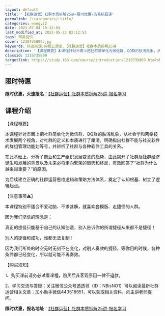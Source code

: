 ```yaml
---
layout: default
title: '【社群运营】社群本质拆解25讲-限时优惠-网易精品课'
permalink: /:categories/:title/
categories: wangyi2
date: 2021-07-04 15:12:03
last_modified_at: 2022-05-23 02:12:53
tags: 网易提供
cover: 1210735809.jpg
keywords: 精选网课,网易云课堂,【社群运营】社群本质拆解25讲
description: '【课程概要】本课程针对市面上把社群简单化为微信群、QQ群的肤浅乱象，从社会学和网络技术发展两个视角，对社群的定义和本质进'
classid: 1210735809
targetlink: https://study.163.com/course/introduction/1210735809.htm?share=1&shareId=1025206652&utm_campaign=share&utm_medium=iphoneShare&utm_source=&utm_u=1025206652
---
```


## 限时特惠

**限时优惠，火速报名**：[【社群运营】社群本质拆解25讲-报名学习](https://study.163.com/course/introduction/1210735809.htm?share=1&shareId=1025206652&utm_campaign=share&utm_medium=iphoneShare&utm_source=&utm_u=1025206652)

## 课程介绍

【课程概要】

本课程针对市面上把社群简单化为微信群、QQ群的肤浅乱象，从社会学和网络技术发展两个视角，对社群的定义和本质进行了厘清，明确指出社群不能与社交软件的群组管理功能划等号，并辨析了社群与各种软件工具的关系。



在此基础上，分析了商业和生产组织发展变革的趋势，由此揭开了社群及社群经济诞生和发展的背景以及未来必将走向繁荣的趋势和终局，有效回答了“社群为什么越来越重要？”的原因。



为后续建立正确的社群运营思维逻辑和策略方法体系，奠定了认知根基、树立了逻辑起点。



【注意事项⚠️】

本课程特别不适合不爱动脑、不求甚解，就喜欢套模版、走捷径的人群。

因为我们坚信的理念是：

真正的捷径只能基于自己的认知创造，别人告诉你的所谓捷径从来都不是捷径！

别人的捷径和成功，谁都无法复制！

因为我们所处的时空无时无刻不在变化，对别人奏效的捷径，等你用的时候，各种条件都已经变化，所以就可能不再奏效。



【购买须知】

1、购买课前请务必试看课程，购买后非客观原因一律不退款。

2、学习交流与答疑：关注微信公众号透透哥（ID：NBisNO1）可以阅读最新社群运营相关文章；加小助手微信443518651，可以获取相关资料，向主讲老师提问。

**限时优惠，报名地址**：[【社群运营】社群本质拆解25讲-报名学习](https://study.163.com/course/introduction/1210735809.htm?share=1&shareId=1025206652&utm_campaign=share&utm_medium=iphoneShare&utm_source=&utm_u=1025206652)

